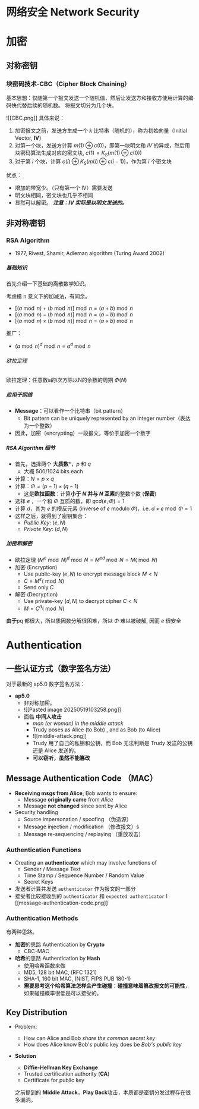 # 网络安全 Network Security

# 加密

## 对称密钥

### 块密码技术-CBC（Cipher Block Chaining）
基本思想：仅随第一个报文发送一个随机值，然后让发送方和接收方使用计算的编码快代替后续的随机数。
将报文切分为几个块。

![[CBC.png]]
具体来说：
1. 加密报文之前，发送方生成一个 $k$ 比特串（随机的），称为初始向量（Initial Vector, **IV**）
2. 对第一个块，发送方计算 $m(1)\oplus c(0)$，即第一块明文和 $IV$ 的异或，然后用块密码算法生成对应的密文块, $c(1)=K_{S}(m(1)\oplus c(0))$
3. 对于第 $i$ 个块，计算 $c(i)\oplus K_{S}(m(i)\oplus c(i-1))$，作为第 $i$ 个密文块

优点：
- 增加的带宽少。（只有第一个 IV）需要发送
- 明文块相同，密文块也几乎不相同
- 显然可以解密。
***注意**：**IV 实际是以明文发送的。***
## 非对称密钥

### RSA Algorithm
- 1977, Rivest, Shamir, Adleman algorithm
(Turing Award 2002)

##### 基础知识
首先介绍一下基础的离散数学知识。

考虑模 n 意义下的加减法，有同余。
-  $\left[ (a\bmod n)+(b\bmod n)\right]\bmod n=(a+b)\bmod n$
- $\left[ (a\bmod n)-(b\bmod n)\right]\bmod n=(a-b)\bmod n$
- $\left[ (a\bmod n)\times(b\bmod n)\right]\bmod n=(a\times b)\bmod n$

推广：
- $(a\bmod n)^{d}\bmod n=a^{d}\bmod n$

###### 欧拉定理
欧拉定理：任意数a的i次方除以N的余数的周期 $\Phi(N)$


##### 应用于网络
- **Message**：可以看作一个比特串（bit pattern）
	- Bit pattern can be uniquely represented by an integer number（表达为一个整数）
- 因此，加密（encrypting）一段报文，等价于加密一个数字

##### RSA Algorithm 细节
- 首先，选择两个 **大质数***，$p$ 和 $q$
	- 大概 500/1024 bits each
- 计算：$N=p\times q$
- 计算：$\Phi=(p-1)\times(q-1)$
	- 这是**欧拉函数**：计算**小于 $N$ 并与 $N$ 互素**的整数个数 (**保密**)
- 选择 $e$ ，一个和 $\Phi$ 互质的数，即 $gcd(e,\Phi)=1$
- 计算 $d$，其为 $e$ 的模反元素 (inverse of $e$ modulo $\Phi$)，i.e. $d\times e \bmod\Phi=1$
- 这样之后，就得到了密钥集合：
	- *Public Key:* $(e,N)$
	- *Private Key*: $(d,N)$


##### 加密和解密
- 欧拉定理
$(M^{e}\bmod N)^{d}\bmod N=M^{ed}\bmod N=M(\bmod N)$
- 加密 (Encryption)
	- Use public-key  $(e,N)$ to encrypt message block $M<N$
	- $C=M^{e}(\bmod N)$
	- Send only $C$
- 解密 (Decryption)
	- Use private-key $(d,N)$ to decrypt cipher $C<N$
	- $M=C^{d}(\bmod N)$

**由于**pq 都很大，所以质因数分解很困难，所以 $\Phi$ 难以被破解, 因而 $e$ 很安全

# Authentication
## 一些认证方式（数字签名方法）
对于最新的 ap5.0 数字签名方法：
- **ap5.0**
	- 非对称加密。
	- ![[Pasted image 20250519103258.png]]
	- 面临 **中间人攻击**
		- *man (or woman) in the middle attack*
		- Trudy poses as Alice (to Bob) , and as Bob (to Alice)
		- ![[middle-attack.png]]
		- Trudy 用了自己的私钥和公钥，而 Bob 无法判断是 Trudy 发送的公钥还是 Alice 发送的。
		- **可以窃听，虽然不能篡改**


## Message Authentication Code （MAC）
- **Receiving msgs from Alice**, Bob wants to ensure:
	- Message **originally came** from *Alice*
	- Message **not changed** since sent by Alice
- Security handling
	- Source impersonation / spoofing （伪造源）
	- Message injection / modification （修改报文）s
	- Message re-sequencing / replaying （重放攻击）
### Authentication Functions
- Creating an **authenticator** which may involve functions of
	- Sender / Message Text 
	- Time Stamp / Sequence Number / Random Value 
	- Secret Keys
- 发送者计算并发送 `authenticator` 作为报文的一部分
- 接受者比较接收到的 `authenticator` 和 `expected authenticator`
![[message-authentication-code.png]]
###  Authentication Methods
有两种思路。
- **加密**的思路 Authentication by **Crypto**
	- CBC-MAC
- **哈希**的思路 Authentication by **Hash**
	- 使用哈希函数来做
	- MD5, 128 bit MAC, (RFC 1321)
	- SHA-1, 160 bit MAC, (NIST, FIPS PUB 180-1)
	- **需要思考这个哈希算法怎样会产生碰撞**：**碰撞意味着篡改报文的可能性**，如果碰撞概率很低是可以接受的。
## Key Distribution
- Problem:
	- How can Alice and Bob *share the common secret key*
	- How does Alice know Bob's public key does be *Bob's public key*
- **Solution**
	- **Diffie-Hellman Key Exchange**
	- Trusted certification authority (**CA**)
	- Certificate for public key

	之前提到的  **Middle Attack**，**Play Back**攻击，本质都是密钥分发过程存在很多漏洞。

